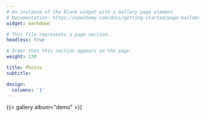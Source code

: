 ```yaml
---
# An instance of the Blank widget with a Gallery page element.
# Documentation: https://wowchemy.com/docs/getting-started/page-builder/
widget: markdown

# This file represents a page section.
headless: true

# Order that this section appears on the page.
weight: 130

title: Photos
subtitle:

design:
  columns: '1'
---
```


{{< gallery album="demo" >}}
